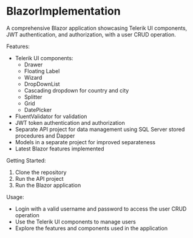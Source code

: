 # BlazorImplementation

A comprehensive Blazor application showcasing Telerik UI components, JWT authentication, and authorization, with a user CRUD operation.

Features:

- Telerik UI components:
    - Drawer
    - Floating Label
    - Wizard
    - DropDownList
    - Cascading dropdown for country and city
    - Splitter
    - Grid
    - DatePicker
- FluentValidator for validation
- JWT token authentication and authorization
- Separate API project for data management using SQL Server stored procedures and Dapper
- Models in a separate project for improved separateness
- Latest Blazor features implemented

Getting Started:

1. Clone the repository
2. Run the API project
3. Run the Blazor application

Usage:

- Login with a valid username and password to access the user CRUD operation
- Use the Telerik UI components to manage users
- Explore the features and components used in the application
